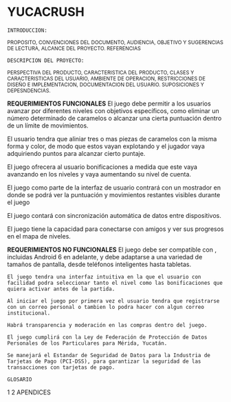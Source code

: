 # YUCACRUSH
    INTRODUCCION:
    
<sup>PROPOSITO,
CONVENCIONES DEL DOCUMENTO,
AUDIENCIA, OBJETIVO Y SUGERENCIAS DE LECTURA,
ALCANCE DEL PROYECTO.
REFERENCIAS</sup>
    
    DESCRIPCION DEL PROYECTO:
    
<sup>PERSPECTIVA DEL PRODUCTO,
CARACTERISTICA DEL PRODUCTO,
CLASES Y CARACTERISTICAS DEL USUARIO,
AMBIENTE DE OPERACION,
RESTRICCIONES DE DISEÑO E IMPLEMENTACION,
DOCUMENTACION DEL USUARIO.
SUPOSICIONES Y DEPESNDENCIAS.</sup>

   **REQUERIMIENTOS FUNCIONALES**
   El juego debe permitir a los usuarios avanzar por diferentes niveles con objetivos específicos, como eliminar un número determinado de caramelos o alcanzar una cierta puntuación dentro de un límite de movimientos.

   El usuario tendra que aliniar tres o mas piezas de caramelos con la misma forma y color, de modo que estos vayan explotando y el jugador vaya adquiriendo puntos para alcanzar cierto puntaje. 

   El juego ofrecera al usuario bonificaciones a medida que este vaya avanzando en los niveles y vaya aumentando su nivel de cuenta.

   El juego como parte de la interfaz de usuario contrará con un mostrador en donde se podrá ver la puntuación y movimientos restantes visibles durante el juego 
   
   El juego contará con sincronización automática de datos entre dispositivos. 
   
   El juego tiene la capacidad para conectarse con amigos y ver sus progresos en el mapa de niveles.
   
   **REQUERIMIENTOS NO FUNCIONALES**
    El juego debe ser compatible con , incluidas Android 6 en adelante, y debe adaptarse a una variedad de tamaños de pantalla, desde teléfonos inteligentes hasta tabletas.
    
    El juego tendra una interfaz intuitiva en la que el usuario con facilidad podra seleccionar tanto el nivel como las bonificaciones que quiera activar antes de la partida. 

    Al iniciar el juego por primera vez el usuario tendra que registrarse con un correo personal o tambien lo podra hacer con algun correo institucional. 

    Habrá transparencia y moderación en las compras dentro del juego.

    El juego cumplirá con la Ley de Federación de Protección de Datos Personales de los Particulares para Mérida, Yucatán.

    Se manejará el Estandar de Seguridad de Datos para la Industria de Tarjetas de Pago (PCI-DSS), para garantizar la seguridad de las transacciones con tarjetas de pago.
    
    GLOSARIO
1
2
    APENDICES
    
